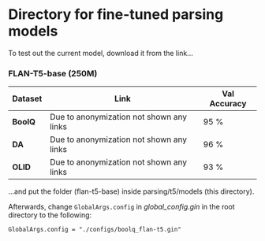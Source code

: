 # Directory for fine-tuned parsing models

To test out the current model, download it from the link...

### FLAN-T5-base (250M)

| Dataset    | Link                                                                            | Val Accuracy |
|------------|---------------------------------------------------------------------------------|--------------|
| **BoolQ**  | Due to anonymization not shown any links | 95 %         |
| **DA**     | Due to anonymization not shown any links | 96 %         |
| **OLID**   | Due to anonymization not shown any links | 93 %         |

...and put the folder (flan-t5-base) inside parsing/t5/models (this directory).

Afterwards, change `GlobalArgs.config` in *global_config.gin* in the root directory to the following:

```
GlobalArgs.config = "./configs/boolq_flan-t5.gin"
```
